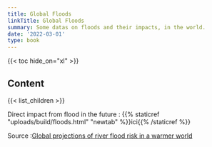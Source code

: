 ```yaml
---
title: Global Floods
linkTitle: Global Floods
summary: Some datas on floods and their impacts, in the world.
date: '2022-03-01'
type: book
---
```


{{< toc hide_on="xl" >}}

## Content

{{< list_children >}}

Direct impact from flood in the future : {{% staticref "uploads/build/floods.html" "newtab" %}}ici{{% /staticref %}} 

Source :[Global projections of river flood risk in a warmer world](https://agupubs.onlinelibrary.wiley.com/doi/full/10.1002/2016EF000485)

